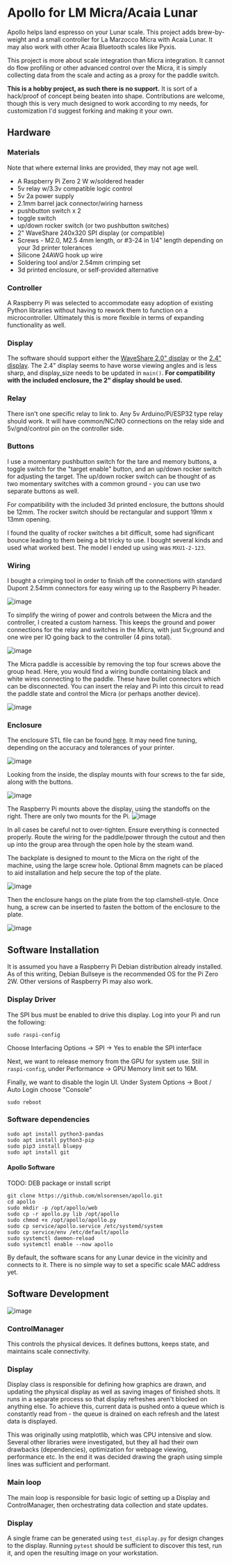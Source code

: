 
# Apollo for LM Micra/Acaia Lunar

Apollo helps land espresso on your Lunar scale. This project adds brew-by-weight and a small controller 
for La Marzocco Micra with Acaia Lunar. It may also work with other Acaia Bluetooth scales like Pyxis. 

This project is more about scale integration than Micra integration. It cannot do flow profiling or other advanced 
control over the Micra, it is simply collecting data from the scale and acting as a proxy for the paddle switch.

**This is a hobby project, as such there is no support.** It is sort of a hack/proof of concept being beaten into shape.
Contributions are welcome, though this is very much designed to work according to my needs, for customization I'd 
suggest forking and making it your own.

## Hardware

### Materials

Note that where external links are provided, they may not age well.

* A Raspberry Pi Zero 2 W w/soldered header
* 5v relay w/3.3v compatible logic control
* 5v 2a power supply
* 2.1mm barrel jack connector/wiring harness
* pushbutton switch x 2
* toggle switch
* up/down rocker switch (or two pushbutton switches)
* 2" WaveShare 240x320 SPI display (or compatible)
* Screws - M2.0, M2.5 4mm length, or #3-24 in 1/4" length depending on your 3d printer tolerances
* Silicone 24AWG hook up wire
* Soldering tool and/or 2.54mm crimping set
* 3d printed enclosure, or self-provided alternative

### Controller

A Raspberry Pi was selected to accommodate easy adoption of existing Python libraries without having to
rework them to function on a microcontroller.  Ultimately this is more flexible in terms of expanding
functionality as well.

### Display

The software should support either the [WaveShare 2.0" display](https://www.waveshare.com/2inch-lcd-module.htm) 
or the [2.4" display](https://www.waveshare.com/2.4inch-lcd-module.htm). The 2.4" display seems to have worse
viewing angles and is less sharp, and display_size needs to be updated in `main()`. **For compatibility with the included enclosure, the 2" display should be used.**

### Relay

There isn't one specific relay to link to. Any 5v Arduino/Pi/ESP32 type relay should work. It will have 
common/NC/NO connections on the relay side and 5v/gnd/control pin on the controller side.

### Buttons

I use a momentary pushbutton switch for the tare and memory buttons, a toggle switch for the "target enable" button,
and an up/down rocker switch for adjusting the target. The up/down rocker switch can be thought of as two momentary
switches with a common ground - you can use two separate buttons as well.

For compatibility with the included 3d printed enclosure, the buttons should be 12mm. The rocker switch should be
rectangular and support 19mm x 13mm opening. 

I found the quality of rocker switches a bit difficult, some had significant bounce leading to them being a bit tricky 
to use. I bought several kinds and used what worked best. The model I ended up using was `MXU1-2-123`.

### Wiring

I bought a crimping tool in order to finish off the connections with standard Dupont 2.54mm connectors for easy
wiring up to the Raspberry Pi header.

![image](./doc/wiring%20diagram.png)

To simplify the wiring of power and controls between the Micra and the controller, I created a custom harness. This 
keeps the ground and power connections for the relay and switches in the Micra, with just 5v,ground and one wire
per IO going back to the controller (4 pins total).

![image](./doc/internal_harness.jpg)

The Micra paddle is accessible by removing the top four screws above the group head. Here, you would find a wiring
bundle containing black and white wires connecting to the paddle. These have bullet connectors which can be 
disconnected. You can insert the relay and Pi into this circuit to read the paddle state and control the Micra (or 
perhaps another device).

![image](./doc/paddle_connectors.jpeg)

### Enclosure

The enclosure STL file can be found [here](doc/Apollo_2inch_v2.stl). It may need fine tuning, depending on the accuracy
and tolerances of your printer.

![image](./doc/enclosure-front.png)

Looking from the inside, the display mounts with four screws to the far side, along with the buttons.

![image](./doc/enclosure-display-attach.jpg)

The Raspberry Pi mounts above the display, using the standoffs on the right. There are only two mounts for the Pi. 
![image](./doc/enclosure-pi-attach.jpg)

In all cases be careful not to over-tighten. Ensure everything is connected properly. Route the wiring for the 
paddle/power through the cutout and then up into the group area through the open hole by the steam wand.

The backplate is designed to mount to the Micra on the right of the machine, using the large screw hole. Optional 8mm
magnets can be placed to aid installation and help secure the top of the plate.

![image](./doc/enclosure-back-mount.jpg)

Then the enclosure hangs on the plate from the top clamshell-style. Once hung, a screw can be inserted to fasten the 
bottom of the enclosure to the plate.

![image](./doc/enclosure-mounted.jpg)

## Software Installation

It is assumed you have a Raspberry Pi Debian distribution already installed. As of this writing,
Debian Bullseye is the recommended OS for the Pi Zero 2W. Other versions of Raspberry Pi may also
work.

### Display Driver

The SPI bus must be enabled to drive this display. Log into your Pi and run the following:

```commandline
sudo raspi-config
```
Choose Interfacing Options -> SPI -> Yes  to enable the SPI interface

Next, we want to release memory from the GPU for system use. Still in `raspi-config`, under Performance -> GPU Memory limit 
set to 16M.

Finally, we want to disable the login UI. Under System Options -> Boot / Auto Login choose "Console" 

```commandline
sudo reboot
```

### Software dependencies

```commandline
sudo apt install python3-pandas
sudo apt install python3-pip
sudo pip3 install bluepy
sudo apt install git
```

#### Apollo Software
TODO: DEB package or install script

```commandline
git clone https://github.com/mlsorensen/apollo.git
cd apollo
sudo mkdir -p /opt/apollo/web
sudo cp -r apollo.py lib /opt/apollo
sudo chmod +x /opt/apollo/apollo.py
sudo cp service/apollo.service /etc/systemd/system
sudo cp service/env /etc/default/apollo
sudo systemctl daemon-reload
sudo systemctl enable --now apollo
```

By default, the software scans for any Lunar device in the vicinity and connects to it. There is no simple
way to set a specific scale MAC address yet.

## Software Development

![image](./doc/design.png)

### ControlManager

This controls the physical devices. It defines buttons, keeps state, and maintains scale connectivity.

### Display

Display class is responsible for defining how graphics are drawn, and updating the physical display as well as saving
images of finished shots. It runs in a separate process so that display refreshes aren't blocked on anything else. To
achieve this, current data is pushed onto a queue which is constantly read from - the queue is drained on each
refresh and the latest data is displayed.

This was originally using matplotlib, which was CPU intensive and slow. Several other libraries were investigated, but 
they all had their own drawbacks (dependencies), optimization for webpage viewing, performance etc. In the end it was 
decided drawing the graph using simple lines was sufficient and performant.

### Main loop

The main loop is responsible for basic logic of setting up a Display and ControlManager, then orchestrating data
collection and state updates.

### Display

A single frame can be generated using `test_display.py` for design changes to the display. Running `pytest` should be
sufficient to discover this test, run it, and open the resulting image on your workstation.